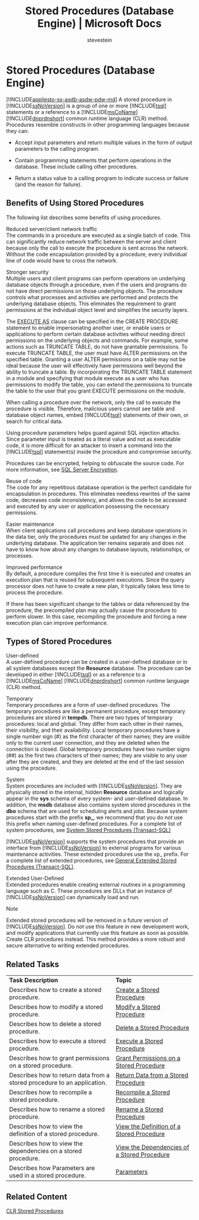 ﻿---
title: "Stored Procedures (Database Engine) | Microsoft Docs"
ms.custom: ""
ms.date: "03/14/2017"
ms.prod: "sql-non-specified"
ms.prod_service: "database-engine, sql-database, sql-data-warehouse, pdw"
ms.service: ""
ms.component: "stored-procedures"
ms.reviewer: ""
ms.suite: "sql"
ms.technology: 
  - "dbe-stored-Procs"
ms.tgt_pltfrm: ""
ms.topic: "article"
helpviewer_keywords: 
  - "storing programs as stored procedures"
  - "stored procedures [SQL Server], about stored procedures"
ms.assetid: cc6daf62-9663-4c3e-950a-ab42e2830427
caps.latest.revision: 35
author: "stevestein"
ms.author: "sstein"
manager: "craigg"
ms.workload: "On Demand"
monikerRange: ">= aps-pdw-2016 || = azuresqldb-current || = azure-sqldw-latest || >= sql-server-2016 || = sqlallproducts-allversions"
---
# Stored Procedures (Database Engine)
[!INCLUDE[appliesto-ss-asdb-asdw-pdw-md](../../includes/appliesto-ss-asdb-asdw-pdw-md.md)]
  A stored procedure in [!INCLUDE[ssNoVersion](../../includes/ssnoversion-md.md)] is a group of one or more [!INCLUDE[tsql](../../includes/tsql-md.md)] statements or a reference to a [!INCLUDE[msCoName](../../includes/msconame-md.md)] [!INCLUDE[dnprdnshort](../../includes/dnprdnshort-md.md)] common runtime language (CLR) method. Procedures resemble constructs in other programming languages because they can:  
  
-   Accept input parameters and return multiple values in the form of output parameters to the calling program.  
  
-   Contain programming statements that perform operations in the database. These include calling other procedures.  
  
-   Return a status value to a calling program to indicate success or failure (and the reason for failure).  
  
## Benefits of Using Stored Procedures  
 The following list describes some benefits of using procedures.  
  
 Reduced server/client network traffic  
 The commands in a procedure are executed as a single batch of code. This can significantly reduce network traffic between the server and client because only the call to execute the procedure is sent across the network. Without the code encapsulation provided by a procedure, every individual line of code would have to cross the network.  
  
 Stronger security  
 Multiple users and client programs can perform operations on underlying database objects through a procedure, even if the users and programs do not have direct permissions on those underlying objects. The procedure controls what processes and activities are performed and protects the underlying database objects. This eliminates the requirement to grant permissions at the individual object level and simplifies the security layers.  
  
 The [EXECUTE AS](../../t-sql/statements/execute-as-clause-transact-sql.md) clause can be specified in the CREATE PROCEDURE statement to enable impersonating another user, or enable users or applications to perform certain database activities without needing direct permissions on the underlying objects and commands. For example, some actions such as TRUNCATE TABLE, do not have grantable permissions. To execute TRUNCATE TABLE, the user must have ALTER permissions on the specified table. Granting a user ALTER permissions on a table may not be ideal because the user will effectively have permissions well beyond the ability to truncate a table. By incorporating the TRUNCATE TABLE statement in a module and specifying that module execute as a user who has permissions to modify the table, you can extend the permissions to truncate the table to the user that you grant EXECUTE permissions on the module.  
  
 When calling a procedure over the network, only the call to execute the procedure is visible. Therefore, malicious users cannot see table and database object names, embed [!INCLUDE[tsql](../../includes/tsql-md.md)] statements of their own, or search for critical data.  
  
 Using procedure parameters helps guard against SQL injection attacks. Since parameter input is treated as a literal value and not as executable code, it is more difficult for an attacker to insert a command into the [!INCLUDE[tsql](../../includes/tsql-md.md)] statement(s) inside the procedure and compromise security.  
  
 Procedures can be encrypted, helping to obfuscate the source code. For more information, see [SQL Server Encryption](../../relational-databases/security/encryption/sql-server-encryption.md).  
  
 Reuse of code  
 The code for any repetitious database operation is the perfect candidate for encapsulation in procedures. This eliminates needless rewrites of the same code, decreases code inconsistency, and allows the code to be accessed and executed by any user or application possessing the necessary permissions.  
  
 Easier maintenance  
 When client applications call procedures and keep database operations in the data tier, only the procedures must be updated for any changes in the underlying database. The application tier remains separate and does not have to know how about any changes to database layouts, relationships, or processes.  
  
 Improved performance  
 By default, a procedure compiles the first time it is executed and creates an execution plan that is reused for subsequent executions. Since the query processor does not have to create a new plan, it typically takes less time to process the procedure.  
  
 If there has been significant change to the tables or data referenced by the procedure, the precompiled plan may actually cause the procedure to perform slower. In this case, recompiling the procedure and forcing a new execution plan can improve performance.  
  
## Types of Stored Procedures  
 User-defined  
 A user-defined procedure can be created in a user-defined database or in all system databases except the **Resource** database. The procedure can be developed in either [!INCLUDE[tsql](../../includes/tsql-md.md)] or as a reference to a [!INCLUDE[msCoName](../../includes/msconame-md.md)] [!INCLUDE[dnprdnshort](../../includes/dnprdnshort-md.md)] common runtime language (CLR) method.  
  
 Temporary  
 Temporary procedures are a form of user-defined procedures. The temporary procedures are like a permanent procedure, except temporary procedures are stored in **tempdb**. There are two types of temporary procedures: local and global. They differ from each other in their names, their visibility, and their availability. Local temporary procedures have a single number sign (#) as the first character of their names; they are visible only to the current user connection, and they are deleted when the connection is closed. Global temporary procedures have two number signs (##) as the first two characters of their names; they are visible to any user after they are created, and they are deleted at the end of the last session using the procedure.  
  
 System  
 System procedures are included with [!INCLUDE[ssNoVersion](../../includes/ssnoversion-md.md)]. They are physically stored in the internal, hidden **Resource** database and logically appear in the **sys** schema of every system- and user-defined database. In addition, the **msdb** database also contains system stored procedures in the **dbo** schema that are used for scheduling alerts and jobs. Because system procedures start with the prefix **sp_**, we recommend that you do not use this prefix when naming user-defined procedures. For a complete list of system procedures, see [System Stored Procedures &#40;Transact-SQL&#41;](../../relational-databases/system-stored-procedures/system-stored-procedures-transact-sql.md)  
  
 [!INCLUDE[ssNoVersion](../../includes/ssnoversion-md.md)] supports the system procedures that provide an interface from [!INCLUDE[ssNoVersion](../../includes/ssnoversion-md.md)] to external programs for various maintenance activities. These extended procedures use the xp_ prefix. For a complete list of extended procedures, see [General Extended Stored Procedures &#40;Transact-SQL&#41;](../../relational-databases/system-stored-procedures/general-extended-stored-procedures-transact-sql.md).  
  
 Extended User-Defined  
 Extended procedures enable creating external routines in a programming language such as C. These procedures are DLLs that an instance of [!INCLUDE[ssNoVersion](../../includes/ssnoversion-md.md)] can dynamically load and run.  
  
> [!NOTE]  
>  Extended stored procedures will be removed in a future version of [!INCLUDE[ssNoVersion](../../includes/ssnoversion-md.md)]. Do not use this feature in new development work, and modify applications that currently use this feature as soon as possible. Create CLR procedures instead. This method provides a more robust and secure alternative to writing extended procedures.  
  
## Related Tasks  
  
|||  
|-|-|  
|**Task Description**|**Topic**|  
|Describes how to create a stored procedure.|[Create a Stored Procedure](../../relational-databases/stored-procedures/create-a-stored-procedure.md)|  
|Describes how to modify a stored procedure.|[Modify a Stored Procedure](../../relational-databases/stored-procedures/modify-a-stored-procedure.md)|  
|Describes how to delete a stored procedure.|[Delete a Stored Procedure](../../relational-databases/stored-procedures/delete-a-stored-procedure.md)|  
|Describes how to execute a stored procedure.|[Execute a Stored Procedure](../../relational-databases/stored-procedures/execute-a-stored-procedure.md)|  
|Describes how to grant permissions on a stored procedure.|[Grant Permissions on a Stored Procedure](../../relational-databases/stored-procedures/grant-permissions-on-a-stored-procedure.md)|  
|Describes how to return data from a stored procedure to an application.|[Return Data from a Stored Procedure](../../relational-databases/stored-procedures/return-data-from-a-stored-procedure.md)|  
|Describes how to recompile a stored procedure.|[Recompile a Stored Procedure](../../relational-databases/stored-procedures/recompile-a-stored-procedure.md)|  
|Describes how to rename a stored procedure.|[Rename a Stored Procedure](../../relational-databases/stored-procedures/rename-a-stored-procedure.md)|  
|Describes how to view the definition of a stored procedure.|[View the Definition of a Stored Procedure](../../relational-databases/stored-procedures/view-the-definition-of-a-stored-procedure.md)|  
|Describes how to view the dependencies on a stored procedure.|[View the Dependencies of a Stored Procedure](../../relational-databases/stored-procedures/view-the-dependencies-of-a-stored-procedure.md)|  
|Describes how Parameters are used in a stored procedure.|[Parameters](../../relational-databases/stored-procedures/parameters.md)|  
  
## Related Content  
 [CLR Stored Procedures](http://msdn.microsoft.com/library/bbdd51b2-a9b4-4916-ba6f-7957ac6c3f33)  
  
  
